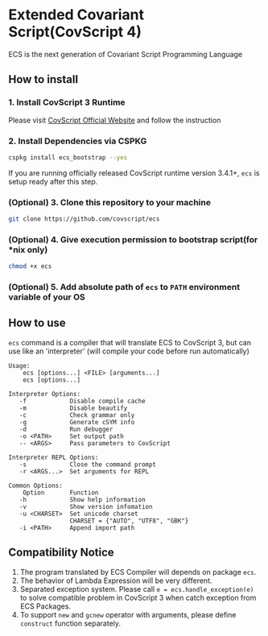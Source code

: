 # Extended Covariant Script(CovScript 4)
ECS is the next generation of Covariant Script Programming Language

## How to install
### 1. Install CovScript 3 Runtime
Please visit [CovScript Official Website](http://covscript.org.cn) and follow the instruction

### 2. Install Dependencies via CSPKG
```bash
cspkg install ecs_bootstrap --yes
```
If you are running officially released CovScript runtime version 3.4.1+, `ecs` is setup ready after this step. 
### (Optional) 3. Clone this repository to your machine
```bash
git clone https://github.com/covscript/ecs
```
### (Optional)  4. Give execution permission to bootstrap script(for *nix only)
```bash
chmod +x ecs
```
### (Optional)  5. Add absolute path of `ecs` to `PATH` environment variable of your OS
## How to use
`ecs` command is a compiler that will translate ECS to CovScript 3, but can use like an 'interpreter' (will compile your code before run automatically)
```
Usage:
    ecs [options...] <FILE> [arguments...]
    ecs [options...]

Interpreter Options:
   -f            Disable compile cache
   -m            Disable beautify
   -c            Check grammar only
   -g            Generate cSYM info
   -d            Run debugger
   -o <PATH>     Set output path
   -- <ARGS>     Pass parameters to CovScript

Interpreter REPL Options:
   -s            Close the command prompt
   -r <ARGS...>  Set arguments for REPL

Common Options:
    Option       Function
   -h            Show help information
   -v            Show version infomation
   -u <CHARSET>  Set unicode charset
                 CHARSET = {"AUTO", "UTF8", "GBK"}
   -i <PATH>     Append import path

```
## Compatibility Notice
1. The program translated by ECS Compiler will depends on package `ecs`.
2. The behavior of Lambda Expression will be very different.
3. Separated exception system. Please call `e = ecs.handle_exception(e)` to solve compatible problem in CovScript 3 when catch exception from ECS Packages.
4. To support `new` and `gcnew` operator with arguments, please define `construct` function separately.